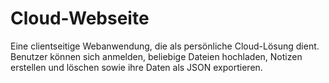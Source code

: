 # Cloud-Webseite
Eine clientseitige Webanwendung, die als persönliche Cloud-Lösung dient. Benutzer können sich anmelden, beliebige Dateien hochladen, Notizen erstellen und löschen sowie ihre Daten als JSON exportieren.
